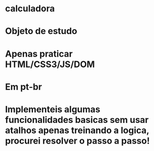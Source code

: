 # calculadora 
# Objeto de estudo 
# Apenas praticar HTML/CSS3/JS/DOM 
# Em pt-br 

# Implementeis algumas funcionalidades basicas sem usar atalhos apenas treinando a logica, procurei resolver o passo a passo!
